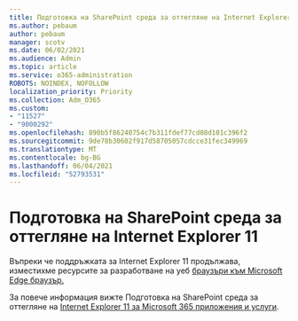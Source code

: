 ```yaml
---
title: Подготовка на SharePoint среда за оттегляне на Internet Explorer 11
ms.author: pebaum
author: pebaum
manager: scotv
ms.date: 06/02/2021
ms.audience: Admin
ms.topic: article
ms.service: o365-administration
ROBOTS: NOINDEX, NOFOLLOW
localization_priority: Priority
ms.collection: Adm_O365
ms.custom:
- "11527"
- "9000292"
ms.openlocfilehash: 890b5f86240754c7b311fdef77cd08d101c396f2
ms.sourcegitcommit: 9de78b30602f917d58705057cdcce31fec349969
ms.translationtype: MT
ms.contentlocale: bg-BG
ms.lasthandoff: 06/04/2021
ms.locfileid: "52793531"
---
```

# <a name="prepare-your-sharepoint-environment-for-the-retirement-of-internet-explorer-11"></a>Подготовка на SharePoint среда за оттегляне на Internet Explorer 11

Въпреки че поддръжката за Internet Explorer 11 продължава, изместихме ресурсите за разработване на уеб [браузъри към Microsoft Edge браузър.](https://www.microsoft.com/edge/business) 

За повече информация вижте Подготовка на SharePoint среда за оттегляне на [Internet Explorer 11 за Microsoft 365 приложения и услуги](/sharepoint/prepare-ie11).

